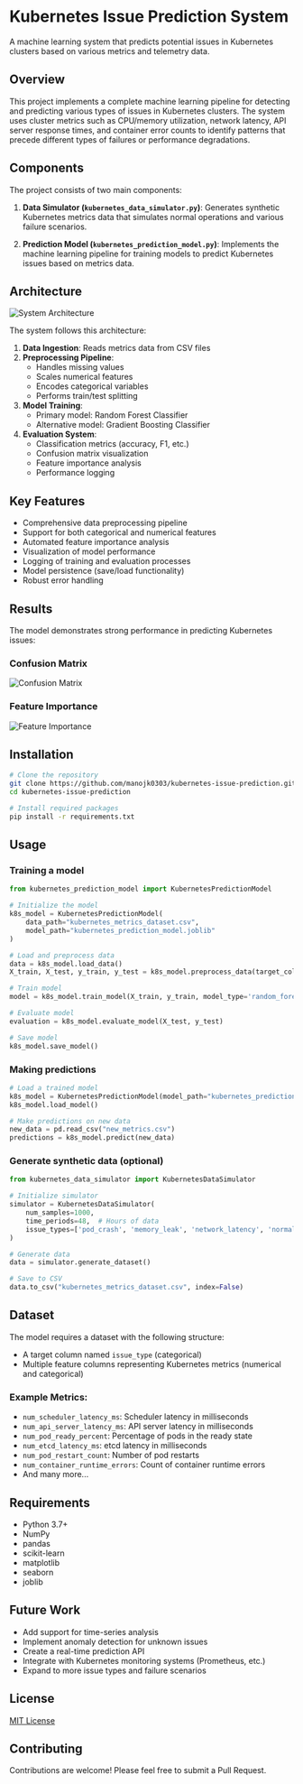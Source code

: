 
# Kubernetes Issue Prediction System

A machine learning system that predicts potential issues in Kubernetes clusters based on various metrics and telemetry data.

## Overview

This project implements a complete machine learning pipeline for detecting and predicting various types of issues in Kubernetes clusters. The system uses cluster metrics such as CPU/memory utilization, network latency, API server response times, and container error counts to identify patterns that precede different types of failures or performance degradations.

## Components

The project consists of two main components:

1. **Data Simulator (`kubernetes_data_simulator.py`)**: Generates synthetic Kubernetes metrics data that simulates normal operations and various failure scenarios.

2. **Prediction Model (`kubernetes_prediction_model.py`)**: Implements the machine learning pipeline for training models to predict Kubernetes issues based on metrics data.

## Architecture

![System Architecture](architecture_diagram.png)

The system follows this architecture:

1. **Data Ingestion**: Reads metrics data from CSV files
2. **Preprocessing Pipeline**: 
   - Handles missing values
   - Scales numerical features
   - Encodes categorical variables
   - Performs train/test splitting
3. **Model Training**: 
   - Primary model: Random Forest Classifier
   - Alternative model: Gradient Boosting Classifier
4. **Evaluation System**:
   - Classification metrics (accuracy, F1, etc.)
   - Confusion matrix visualization
   - Feature importance analysis
   - Performance logging

## Key Features

- Comprehensive data preprocessing pipeline
- Support for both categorical and numerical features
- Automated feature importance analysis
- Visualization of model performance
- Logging of training and evaluation processes
- Model persistence (save/load functionality)
- Robust error handling

## Results

The model demonstrates strong performance in predicting Kubernetes issues:

### Confusion Matrix
![Confusion Matrix](confusion_matrix.png)

### Feature Importance
![Feature Importance](feature_importance.png)

## Installation

```bash
# Clone the repository
git clone https://github.com/manojk0303/kubernetes-issue-prediction.git
cd kubernetes-issue-prediction

# Install required packages
pip install -r requirements.txt
```

## Usage

### Training a model

```python
from kubernetes_prediction_model import KubernetesPredictionModel

# Initialize the model
k8s_model = KubernetesPredictionModel(
    data_path="kubernetes_metrics_dataset.csv",
    model_path="kubernetes_prediction_model.joblib"
)

# Load and preprocess data
data = k8s_model.load_data()
X_train, X_test, y_train, y_test = k8s_model.preprocess_data(target_column='issue_type')

# Train model
model = k8s_model.train_model(X_train, y_train, model_type='random_forest')

# Evaluate model
evaluation = k8s_model.evaluate_model(X_test, y_test)

# Save model
k8s_model.save_model()
```

### Making predictions

```python
# Load a trained model
k8s_model = KubernetesPredictionModel(model_path="kubernetes_prediction_model.joblib")
k8s_model.load_model()

# Make predictions on new data
new_data = pd.read_csv("new_metrics.csv")
predictions = k8s_model.predict(new_data)
```

### Generate synthetic data (optional)

```python
from kubernetes_data_simulator import KubernetesDataSimulator

# Initialize simulator
simulator = KubernetesDataSimulator(
    num_samples=1000,
    time_periods=48,  # Hours of data
    issue_types=['pod_crash', 'memory_leak', 'network_latency', 'normal']
)

# Generate data
data = simulator.generate_dataset()

# Save to CSV
data.to_csv("kubernetes_metrics_dataset.csv", index=False)
```

## Dataset

The model requires a dataset with the following structure:

- A target column named `issue_type` (categorical)
- Multiple feature columns representing Kubernetes metrics (numerical and categorical)

### Example Metrics:

- `num_scheduler_latency_ms`: Scheduler latency in milliseconds
- `num_api_server_latency_ms`: API server latency in milliseconds
- `num_pod_ready_percent`: Percentage of pods in the ready state
- `num_etcd_latency_ms`: etcd latency in milliseconds
- `num_pod_restart_count`: Number of pod restarts
- `num_container_runtime_errors`: Count of container runtime errors
- And many more...

## Requirements

- Python 3.7+
- NumPy
- pandas
- scikit-learn
- matplotlib
- seaborn
- joblib

## Future Work

- Add support for time-series analysis
- Implement anomaly detection for unknown issues
- Create a real-time prediction API
- Integrate with Kubernetes monitoring systems (Prometheus, etc.)
- Expand to more issue types and failure scenarios

## License

[MIT License](LICENSE)

## Contributing

Contributions are welcome! Please feel free to submit a Pull Request.
